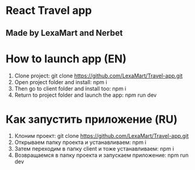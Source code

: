 # React Travel app
## Made by LexaMart and Nerbet
# How to launch app (EN)
1. Clone project: git clone https://github.com/LexaMart/Travel-app.git
2. Open project folder and install: npm i
3. Then go to client folder and install too: npm i
4. Return to project folder and launch the app: npm run dev
# Как запустить приложение (RU)
1. Клоним проект: git clone https://github.com/LexaMart/Travel-app.git
2. Открываем папку проекта и устанавливаем: npm i
3. Затем переходим в папку client и тоже устанавливаем: npm i
4. Возвращаемся в папку проекта и запускаем приложение: npm run dev
